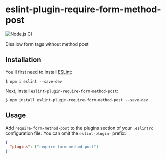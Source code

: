 # eslint-plugin-require-form-method-post

![Node.js CI](https://github.com/darwintantuco/eslint-plugin-require-form-method-post/workflows/Node.js%20CI/badge.svg?branch=master)

Disallow form tags without method post

## Installation

You'll first need to install [ESLint](http://eslint.org):

```
$ npm i eslint --save-dev
```

Next, install `eslint-plugin-require-form-method-post`:

```
$ npm install eslint-plugin-require-form-method-post --save-dev
```

## Usage

Add `require-form-method-post` to the plugins section of your `.eslintrc` configuration file. You can omit the `eslint-plugin-` prefix:

```json
{
  "plugins": ["require-form-method-post"]
}
```

